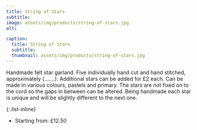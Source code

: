 ```yaml
---
title: String of Stars
subtitle: 
image: assets/img/products/string-of-stars.jpg
alt: 

caption:
  title: String of Stars
  subtitle: 
  thumbnail: assets/img/products/string-of-stars.jpg
---
```

Handmade felt star garland. Five individually hand cut and hand stitched, approximately (…….). Additional stars can be added for £2 each. Can be made in various colours, pastels and primary. The stars are not fixed on to the cord so the gaps in between can be altered. Being handmade each star is unique and will be slightly different to the next one.

{:.list-inline}
- Starting from: £12.50
